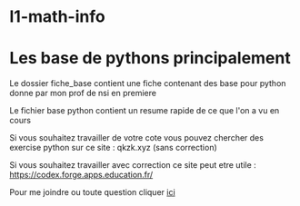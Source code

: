 # l1-math-info
# Les base de pythons principalement

Le dossier fiche_base contient une fiche contenant des base pour python donne par mon prof de nsi en premiere 

Le fichier base python contient un resume rapide de ce que l'on a vu en cours 

Si vous souhaitez travailler de votre cote vous pouvez chercher des exercise python sur ce site : qkzk.xyz (sans correction)

Si vous souhaitez travailler avec correction ce site peut etre utile : https://codex.forge.apps.education.fr/ 

Pour me joindre ou toute question cliquer [ici](https://github.com/pierrickcardoso/l1-math-info/issues/new)
